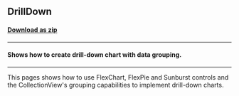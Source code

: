 ## DrillDown
#### [Download as zip](https://grapecity.github.io/DownGit/#/home?url=https://github.com/GrapeCity/ComponentOne-WinForms-Samples/tree/master/NetFramework\FlexChart\CS\DrillDown)
____
#### Shows how to create drill-down chart with data grouping.
____
This pages shows how to use FlexChart, FlexPie and Sunburst controls and the CollectionView's grouping capabilities to implement drill-down charts.

